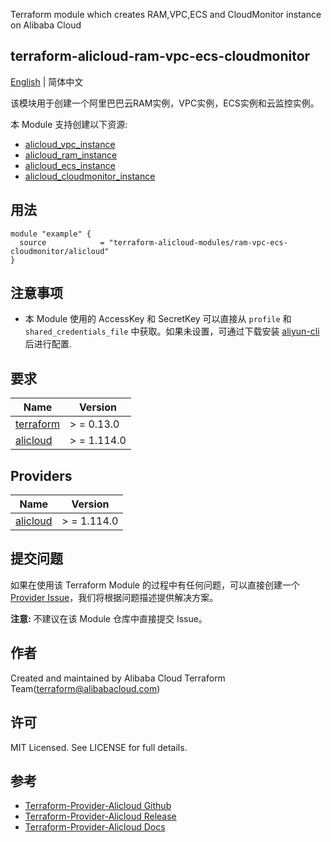 Terraform module which creates RAM,VPC,ECS and CloudMonitor instance on Alibaba Cloud

terraform-alicloud-ram-vpc-ecs-cloudmonitor
---


[English](README.md) | 简体中文

该模块用于创建一个阿里巴巴云RAM实例，VPC实例，ECS实例和云监控实例。

本 Module 支持创建以下资源:

* [alicloud_vpc_instance](https://registry.terraform.io/providers/aliyun/alicloud/latest/docs/resources/vpc)
* [alicloud_ram_instance](https://registry.terraform.io/providers/aliyun/alicloud/latest/docs/resources/ram_user)
* [alicloud_ecs_instance](https://registry.terraform.io/providers/aliyun/alicloud/latest/docs/resources/instance)
* [alicloud_cloudmonitor_instance](https://registry.terraform.io/providers/aliyun/alicloud/latest/docs/resources/cms_alarm)

## 用法

```hcl
module "example" {
  source            = "terraform-alicloud-modules/ram-vpc-ecs-cloudmonitor/alicloud"
}
```

## 注意事项

* 本 Module 使用的 AccessKey 和 SecretKey 可以直接从 `profile` 和 `shared_credentials_file`
  中获取。如果未设置，可通过下载安装 [aliyun-cli](https://github.com/aliyun/aliyun-cli#installation) 后进行配置.

## 要求

| Name | Version |
|------|---------|
| <a name="requirement_terraform"></a> [terraform](#requirement\_terraform) | > = 0.13.0 |
| <a name="requirement_alicloud"></a> [alicloud](#requirement\_alicloud) | > = 1.114.0 |

## Providers

| Name | Version |
|------|---------|
| <a name="provider_alicloud"></a> [alicloud](#provider\_alicloud) | > = 1.114.0 |

## 提交问题

如果在使用该 Terraform Module
的过程中有任何问题，可以直接创建一个 [Provider Issue](https://github.com/aliyun/terraform-provider-alicloud/issues/new)，我们将根据问题描述提供解决方案。

**注意:** 不建议在该 Module 仓库中直接提交 Issue。

## 作者

Created and maintained by Alibaba Cloud Terraform Team(terraform@alibabacloud.com)

## 许可

MIT Licensed. See LICENSE for full details.

## 参考

* [Terraform-Provider-Alicloud Github](https://github.com/aliyun/terraform-provider-alicloud)
* [Terraform-Provider-Alicloud Release](https://releases.hashicorp.com/terraform-provider-alicloud/)
* [Terraform-Provider-Alicloud Docs](https://registry.terraform.io/providers/aliyun/alicloud/latest/docs)
